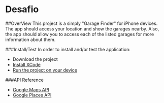 # Desafio

##OverView
This project is a simply "Garage Finder" for iPhone devices.
The app should access your location and show the garages nearby. 
Also, the app should allow you to access each of the listed garages for more information about them.

###Install/Test
In order to install and/or test the application:
- Download the project
- [Install XCode](https://goo.gl/hjghAI)
- [Run the project on your device](https://goo.gl/3LjD92)

###API Reference

- [Google Maps API](https://goo.gl/NHOUi3)
- [Google Places API](https://goo.gl/hDsnZ9)
